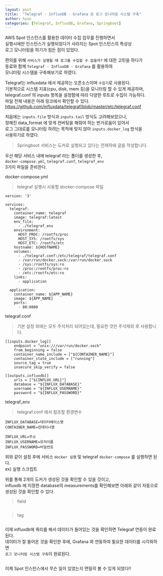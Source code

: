 ```yaml
---
layout: post
title:  "Telegraf - InfluxDB - Grafana 로 로그 모니터링 시스템 구축"
author: hyun
categories: [Telegraf, InfluxDB, Grafana, Springboot]
---
```

<!-- image: {경로} -->
<!-- rating: {0~5} -->

AWS Spot 인스턴스를 활용한 데이터 수집 업무를 진행하면서   
실행시에만 인스턴스가 실행되었다가 사라지는 Spot 인스턴스의 특성상  
로그 모니터링을 하기가 힘든 점이 있었다.


편의를 위해 `서비스가 실행될 때 로그를 수집할 수 없을까?` 에 대한 고민을 하다가  
동료와 함께 `Telegraf - InfluxDB - Grafana` 를 활용하여  
모니터링 시스템을 구축해보기로 하였다.


Telegraf는 influxdata 에서 제공하는 오픈소스이며 `수집기`로 사용된다.  
기본적으로 시스템 지표(cpu, disk, mem 등)을 모니터링 할 수 있게 제공하며,  
telegraf.conf 의 inputs 항목을 설정함에 따라 다양한 루트로 수집이 가능하다.  
파일 전체 내용은 아래 링크에서 확인할 수 있다.  
<https://github.com/influxdata/telegraf/blob/master/etc/telegraf.conf>


처음에는 `inputs.file` 방식과 `inputs.tail` 방식도 고려해보았으나,  
정해진 data_format 에 맞게 컨버팅을 해줘야 하는 번거로움이 있어서  
로그 그대로를 모니터링 하려는 목적에 맞지 않아 `inputs.docker_log` 방식을  
사용하기로 하였다.

> Springboot 서비스는 도커로 실행되고 있다는 전제하에 글을 작성합니다.


우선 해당 서비스 내에 telegraf 라는 폴더를 생성한 후,  
`docker-compose.yml`, `telegraf.conf`, `telegraf_env`  
3가지 파일을 준비한다.  


docker-compose.yml  
> telegraf 실행시 사용할 docker-compose 파일

```
version: '3'

services:
  telegraf:
    container_name: telegraf
    image: telegraf:latest
    env_file:
      - ./telegraf_env
    environment:
      HOST_PROC: /rootfs/proc
      HOST_SYS: /rootfs/sys
      HOST_ETC: /rootfs/etc
    hostname: ${HOSTNAME}
    volumes:
      - ./telegraf.conf:/etc/telegraf/telegraf.conf
      - /var/run/docker.sock:/var/run/docker.sock
      - /sys:/rootfs/sys:ro
      - /proc:/rootfs/proc:ro
      - /etc:/rootfs/etc:ro
    links:
      - application

  application:
    container_name: ${APP_NAME}
    image: ${APP_NAME}
    ports:
      - 80:8080

```


telegraf.conf  
> 기본 설정 외에는 모두 주석처리 되어있는데, 필요한 것만 주석제외 후 사용합니다.

```
[[inputs.docker_log]]
    endpoint = "unix:///var/run/docker.sock"
    from_beginning = false
    container_name_include = ["${CONTAINER_NAME}"]
    container_state_include = ["running"]
    source_tag = true
    insecure_skip_verify = false

[[outputs.influxdb]]
	urls = ["${INFLUX_URL}"]
	database = "${INFLUX_DATABASE}"
	username = "${INFLUX_USERNAME}"
	password = "${INFLUX_PASSWORD}"
```


telegraf_env
> telegraf.conf 에서 참조할 환경변수

```
INFLUX_DATABASE=데이터베이스명
CONTAINER_NAME=컨테이너명

INFLUX_URL=주소
INFLUX_USERNAME=유저이름
INFLUX_PASSWORD=비밀번호
```


위와 같이 설정 후에 서비스 `docker 실행` 및 telegraf `docker-compose` 를 실행하면 된다.  
ex) 실행 스크립트  
<img src="{{site.baseurl}}/assets/images/exec-sh.png" width="" alt="" />


위를 통해 2개의 도커가 생성된 것을 확인할 수 있을 것이고,  
influxdb 에 지정한 database의 measurements를 확인해보면 아래와 같이 자동으로  
생성된 것을 확인할 수 있다.  

> field


<img src="{{site.baseurl}}/assets/images/influx-field.png" width="" alt="" />

> tag


<img src="{{site.baseurl}}/assets/images/influx-tag.png" width="" alt="" />


이제 influxdb에 쿼리를 해서 데이터가 들어있는 것을 확인하면 Telegraf 연동이 완료된다.  
데이터가 잘 들어온 것을 확인한 후에, Grafana 와 연동하여 필요한 데이터를 시각화하면  
`로그 모니터링 시스템 구축`이 완료된다.

<img src="{{site.baseurl}}/assets/images/log-grafana.png" width="" alt="" />


이제 Spot 인스턴스에서  무슨 일이 있었는지 면밀히 볼 수 있게 되었다!!


